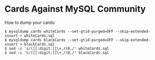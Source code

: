 # Cards Against MySQL Community

How to dump your cards:

```
$ mysqldump cards whiteCards --set-gtid-purged=OFF --skip-extended-insert > whiteCards.sql
$ mysqldump cards blackCards --set-gtid-purged=OFF --skip-extended-insert > blackCards.sql
$ sed -i 's/([[:digit:]]\+,/(0,/' whiteCards.sql
$ sed -i 's/([[:digit:]]\+,/(0,/' blackCards.sql
```
